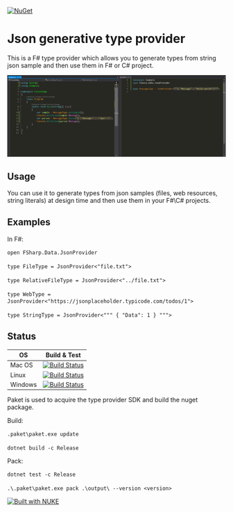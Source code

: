 [![NuGet](https://img.shields.io/nuget/v/FSharp.Data.JsonProvider.svg)](https://www.nuget.org/packages/FSharp.Data.JsonProvider)

# Json generative type provider

This is a F# type provider which allows you to generate types from string json sample and then use them in F# or C# project.

![Screenshot](docs/preview.png)

## Usage

You can use it to generate types from json samples (files, web resources, string literals) at design time and then use them in your F#\C# projects.

## Examples

In F#:

    open FSharp.Data.JsonProvider

    type FileType = JsonProvider<"file.txt">

    type RelativeFileType = JsonProvider<"../file.txt">

    type WebType = JsonProvider<"https://jsonplaceholder.typicode.com/todos/1">

    type StringType = JsonProvider<""" { "Data": 1 } """>

## Status

| OS      | Build & Test |
|---------|--------------|
| Mac OS  | [![Build Status](https://dev.azure.com/GithubProjects/JsonProvider/_apis/build/status/Liminiens.json-provider)](https://dev.azure.com/GithubProjects/JsonProvider/_build/latest?definitionId=1&branchName=master&jobname=macOS_10_13) |
| Linux   | [![Build Status](https://dev.azure.com/GithubProjects/JsonProvider/_apis/build/status/Liminiens.json-provider)](https://dev.azure.com/GithubProjects/JsonProvider/_build/latest?definitionId=1&branchName=master&jobname=ubuntu_16_04) |
| Windows | [![Build Status](https://dev.azure.com/GithubProjects/JsonProvider/_apis/build/status/Liminiens.json-provider)](https://dev.azure.com/GithubProjects/JsonProvider/_build/latest?definitionId=1&branchName=master&jobname=vs2017_win2016) |

Paket is used to acquire the type provider SDK and build the nuget package.

Build:

    .paket\paket.exe update

    dotnet build -c Release

Pack:

    dotnet test -c Release

    .\.paket\paket.exe pack .\output\ --version <version>

    
[![Built with NUKE](http://nuke.build/squared)](https://nuke.build)

